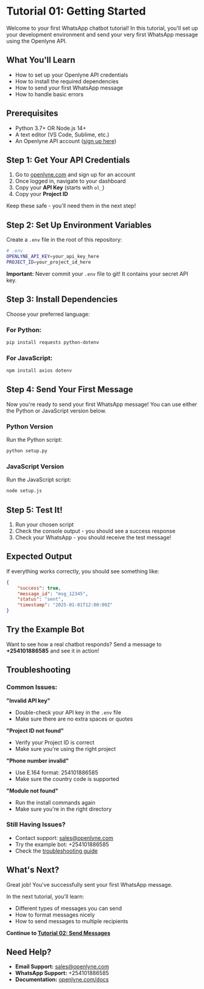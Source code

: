 # Tutorial 01: Getting Started

Welcome to your first WhatsApp chatbot tutorial! In this tutorial, you'll set up your development environment and send your very first WhatsApp message using the Openlyne API.

## What You'll Learn

- How to set up your Openlyne API credentials
- How to install the required dependencies
- How to send your first WhatsApp message
- How to handle basic errors

## Prerequisites

- Python 3.7+ OR Node.js 14+
- A text editor (VS Code, Sublime, etc.)
- An Openlyne API account ([sign up here](https://openlyne.com))

## Step 1: Get Your API Credentials

1. Go to [openlyne.com](https://openlyne.com) and sign up for an account
2. Once logged in, navigate to your dashboard
3. Copy your **API Key** (starts with `ol_`)
4. Copy your **Project ID**

Keep these safe - you'll need them in the next step!

## Step 2: Set Up Environment Variables

Create a `.env` file in the root of this repository:

```bash
# .env
OPENLYNE_API_KEY=your_api_key_here
PROJECT_ID=your_project_id_here
```

**Important:** Never commit your `.env` file to git! It contains your secret API key.

## Step 3: Install Dependencies

Choose your preferred language:

### For Python:
```bash
pip install requests python-dotenv
```

### For JavaScript:
```bash
npm install axios dotenv
```

## Step 4: Send Your First Message

Now you're ready to send your first WhatsApp message! You can use either the Python or JavaScript version below.

### Python Version

Run the Python script:
```bash
python setup.py
```

### JavaScript Version

Run the JavaScript script:
```bash
node setup.js
```

## Step 5: Test It!

1. Run your chosen script
2. Check the console output - you should see a success response
3. Check your WhatsApp - you should receive the test message!

## Expected Output

If everything works correctly, you should see something like:
```json
{
    "success": true,
    "message_id": "msg_12345",
    "status": "sent",
    "timestamp": "2025-01-01T12:00:00Z"
}
```

## Try the Example Bot

Want to see how a real chatbot responds? Send a message to **+254101886585** and see it in action!

## Troubleshooting

### Common Issues:

**"Invalid API key"**
- Double-check your API key in the `.env` file
- Make sure there are no extra spaces or quotes

**"Project ID not found"**
- Verify your Project ID is correct
- Make sure you're using the right project

**"Phone number invalid"**
- Use E.164 format: 254101886585
- Make sure the country code is supported

**"Module not found"**
- Run the install commands again
- Make sure you're in the right directory

### Still Having Issues?

- Contact support: sales@openlyne.com
- Try the example bot: +254101886585
- Check the [troubleshooting guide](../docs/troubleshooting.md)

## What's Next?

Great job! You've successfully sent your first WhatsApp message. 

In the next tutorial, you'll learn:
- Different types of messages you can send
- How to format messages nicely
- How to send messages to multiple recipients

**Continue to [Tutorial 02: Send Messages](../02-send-messages/)**

## Need Help?

- **Email Support:** sales@openlyne.com
- **WhatsApp Support:** +254101886585
- **Documentation:** [openlyne.com/docs](https://openlyne.com/docs)